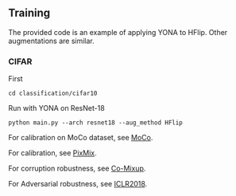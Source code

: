 ## Training
The provided code is an example of applying YONA to HFlip. Other augmentations are similar. 


### CIFAR
First
```
cd classification/cifar10
```
Run with YONA on ResNet-18
```
python main.py --arch resnet18 --aug_method HFlip
```

For calibration on MoCo dataset, see [MoCo](https://github.com/facebookresearch/moco/tree/main/detection).

For calibration, see [PixMix](https://github.com/andyzoujm/pixmix).

For corruption robustness, see [Co-Mixup](https://github.com/snu-mllab/Co-Mixup).

For Adversarial robustness, see [ICLR2018](https://github.com/ndb796/Pytorch-Adversarial-Training-CIFAR).



